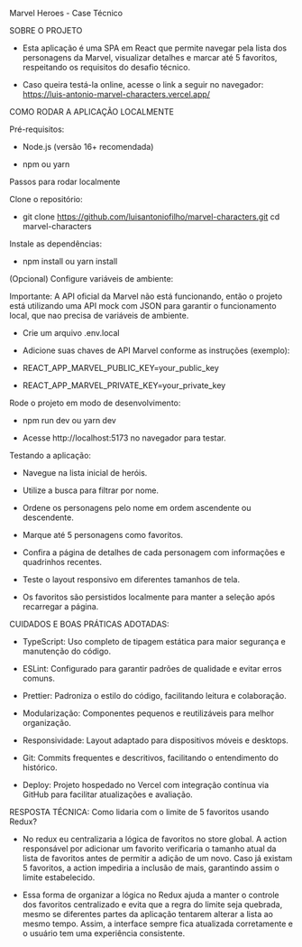 Marvel Heroes - Case Técnico

SOBRE O PROJETO

- Esta aplicação é uma SPA em React que permite navegar pela lista dos personagens da Marvel, visualizar detalhes e marcar até 5 favoritos, respeitando os requisitos do desafio técnico.

- Caso queira testá-la online, acesse o link a seguir no navegador:
  https://luis-antonio-marvel-characters.vercel.app/

COMO RODAR A APLICAÇÃO LOCALMENTE

Pré-requisitos:

- Node.js (versão 16+ recomendada)

- npm ou yarn

Passos para rodar localmente

Clone o repositório:

- git clone https://github.com/luisantoniofilho/marvel-characters.git
  cd marvel-characters

Instale as dependências:

- npm install ou yarn install

(Opcional) Configure variáveis de ambiente:

Importante: A API oficial da Marvel não está funcionando, então o projeto está utilizando uma API mock com JSON para garantir o funcionamento local, que nao precisa de variáveis de ambiente.

- Crie um arquivo .env.local

- Adicione suas chaves de API Marvel conforme as instruções (exemplo):

- REACT_APP_MARVEL_PUBLIC_KEY=your_public_key
- REACT_APP_MARVEL_PRIVATE_KEY=your_private_key

Rode o projeto em modo de desenvolvimento:

- npm run dev ou yarn dev

- Acesse http://localhost:5173 no navegador para testar.

Testando a aplicação:

- Navegue na lista inicial de heróis.

- Utilize a busca para filtrar por nome.

- Ordene os personagens pelo nome em ordem ascendente ou descendente.

- Marque até 5 personagens como favoritos.

- Confira a página de detalhes de cada personagem com informações e quadrinhos recentes.

- Teste o layout responsivo em diferentes tamanhos de tela.

- Os favoritos são persistidos localmente para manter a seleção após recarregar a página.

CUIDADOS E BOAS PRÁTICAS ADOTADAS:

- TypeScript: Uso completo de tipagem estática para maior segurança e manutenção do código.

- ESLint: Configurado para garantir padrões de qualidade e evitar erros comuns.

- Prettier: Padroniza o estilo do código, facilitando leitura e colaboração.

- Modularização: Componentes pequenos e reutilizáveis para melhor organização.

- Responsividade: Layout adaptado para dispositivos móveis e desktops.

- Git: Commits frequentes e descritivos, facilitando o entendimento do histórico.

- Deploy: Projeto hospedado no Vercel com integração contínua via GitHub para facilitar atualizações e avaliação.

RESPOSTA TÉCNICA: Como lidaria com o limite de 5 favoritos usando Redux?

- No redux eu centralizaria a lógica de favoritos no store global. A action responsável por adicionar um favorito verificaria o tamanho atual da lista de favoritos antes de permitir a adição de um novo. Caso já existam 5 favoritos, a action impediria a inclusão de mais, garantindo assim o limite estabelecido.

- Essa forma de organizar a lógica no Redux ajuda a manter o controle dos favoritos centralizado e evita que a regra do limite seja quebrada, mesmo se diferentes partes da aplicação tentarem alterar a lista ao mesmo tempo. Assim, a interface sempre fica atualizada corretamente e o usuário tem uma experiência consistente.
